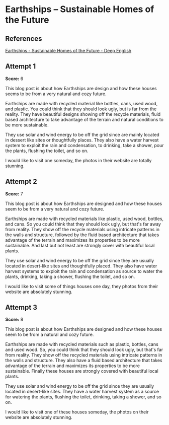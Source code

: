 # Earthships – Sustainable Homes of the Future

## References

[Earthships - Sustainable Homes of the Future - Deep English](https://deepenglish.com/lessons/earthships/)

## Attempt 1

**Score:** 6

This blog post is about how Earthships are design and how these houses seems to
be from a very natural and cozy future.

Earthships are made with recycled material like bottles, cans, used wood, and
plastic. You could think that they should look ugly, but is far from the
reality. They have beautiful designs showing off the recycle materials, fluid
based architecture to take advantage of the terrain and natural conditions to be
more sustainable.

They use solar and wind energy to be off the grid since are mainly located in
dessert like sites or thoughtfully places. They also have a water harvest system
to exploit the rain and condensation, to drinking, take a shower, pour the
plants, flushing the toilet, and so on.

I would like to visit one someday, the photos in their website are totally
stunning.

## Attempt 2

**Score:** 7

This blog post is about how Earthships are designed and how these houses seem to
be from a very natural and cozy future.

Earthships are made with recycled materials like plastic, used wood, bottles,
and cans. So you could think that they should look ugly, but that's far away
from reality. They show off the recycle materials using intricate patterns in
the walls and structure, followed by the fluid based architecture that takes
advantage of the terrain and maximizes its properties to be more sustainable.
And last but not least are strongly cover with beautiful local plants.

They use solar and wind energy to be off the grid since they are usually located
in desert-like sites and thoughtfully placed. They also have water harvest
systems to exploit the rain and condensation as source to water the plants,
drinking, taking a shower, flushing the toilet, and so on.

I would like to visit some of things houses one day, they photos from their
website are absolutely stunning.

## Attempt 3

**Score:** 8

This blog post is about how Earthships are designed and how these houses seem to
be from a natural and cozy future.

Earthships are made with recycled materials such as plastic, bottles, cans and
used wood. So, you could think that they should look ugly, but that's far from
reality. They show off the recycled materials using intricate patterns in the
walls and structure. They also have a fluid based architecture that takes
advantage of the terrain and maximizes its properties to be more sustainable.
Finally these houses are strongly covered with beautiful local plants.

They use solar and wind energy to be off the grid since they are usually located
in desert-like sites. They have a water harvest system as a source for watering
the plants, flushing the toilet, drinking, taking a shower, and so on.

I would like to visit one of these houses someday, the photos on their website
are absolutely stunning.
